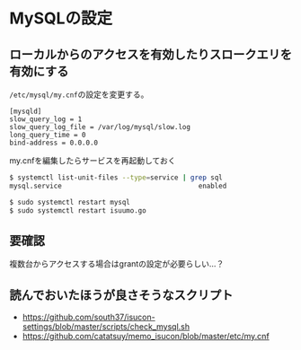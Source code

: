 # MySQLの設定

## ローカルからのアクセスを有効したりスロークエリを有効にする
`/etc/mysql/my.cnf`の設定を変更する。

```
[mysqld]
slow_query_log = 1
slow_query_log_file = /var/log/mysql/slow.log
long_query_time = 0
bind-address = 0.0.0.0
```

my.cnfを編集したらサービスを再起動しておく

```bash
$ systemctl list-unit-files --type=service | grep sql
mysql.service                                  enabled

$ sudo systemctl restart mysql
$ sudo systemctl restart isuumo.go
```

## 要確認
複数台からアクセスする場合はgrantの設定が必要らしい…？


## 読んでおいたほうが良さそうなスクリプト
- https://github.com/south37/isucon-settings/blob/master/scripts/check_mysql.sh
- https://github.com/catatsuy/memo_isucon/blob/master/etc/my.cnf